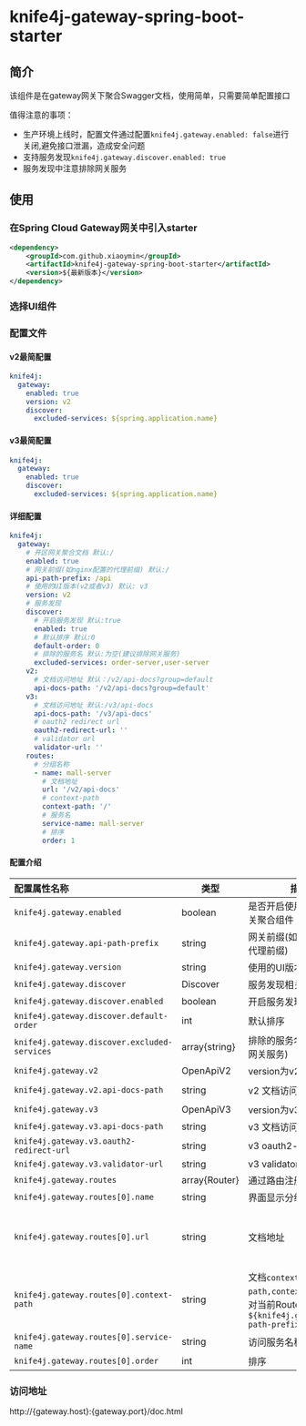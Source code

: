 # knife4j-gateway-spring-boot-starter

## 简介

该组件是在gateway网关下聚合Swagger文档，使用简单，只需要简单配置接口

值得注意的事项：

- 生产环境上线时，配置文件通过配置`knife4j.gateway.enabled: false`进行关闭,避免接口泄漏，造成安全问题
- 支持服务发现`knife4j.gateway.discover.enabled: true`
- 服务发现中注意排除网关服务
## 使用

### 在Spring Cloud Gateway网关中引入starter

```xml
<dependency>
    <groupId>com.github.xiaoymin</groupId>
    <artifactId>knife4j-gateway-spring-boot-starter</artifactId>
    <version>${最新版本}</version>
</dependency>
```


### 选择UI组件

### 配置文件

#### v2最简配置
```yaml
knife4j:
  gateway:
    enabled: true
    version: v2
    discover:
      excluded-services: ${spring.application.name}
```
#### v3最简配置
```yaml
knife4j:
  gateway:
    enabled: true
    discover:
      excluded-services: ${spring.application.name}
```
#### 详细配置
```yaml
knife4j:
  gateway:
    # 开区网关聚合文档 默认:/
    enabled: true
    # 网关前缀(如nginx配置的代理前缀) 默认:/
    api-path-prefix: /api
    # 使用的UI版本(v2或者v3) 默认: v3
    version: v2
    # 服务发现
    discover:
      # 开启服务发现 默认:true
      enabled: true
      # 默认排序 默认:0
      default-order: 0
      # 排除的服务名 默认:为空(建议排除网关服务)
      excluded-services: order-server,user-server
    v2:
      # 文档访问地址 默认：/v2/api-docs?group=default
      api-docs-path: '/v2/api-docs?group=default'
    v3:
      # 文档访问地址 默认:/v3/api-docs
      api-docs-path: '/v3/api-docs'
      # oauth2 redirect url
      oauth2-redirect-url: ''
      # validator url
      validator-url: ''
    routes:
      # 分组名称
      - name: mall-server
        # 文档地址
        url: '/v2/api-docs'
        # context-path
        context-path: '/'
        # 服务名
        service-name: mall-server
        # 排序
        order: 1
```
#### 配置介绍

| 配置属性名称                                       | 类型            | 描述                                                                            | 默认值                                                                               |
|:---------------------------------------------|---------------|-------------------------------------------------------------------------------|-----------------------------------------------------------------------------------|
| `knife4j.gateway.enabled`                    | boolean       | 是否开启使用Gateway网关聚合组件                                                           | `false`                                                                           |
| `knife4j.gateway.api-path-prefix`            | string        | 网关前缀(如nginx配置的代理前缀)                                                           | `/`                                                                               |
| `knife4j.gateway.version`                    | string        | 使用的UI版本(v2或者v3)                                                               | `v3`                                                                              |
| `knife4j.gateway.discover`                   | Discover      | 服务发现相关配置                                                                      |                                                                                   |
| `knife4j.gateway.discover.enabled`           | boolean       | 开启服务发现                                                                        | `true`                                                                            |
| `knife4j.gateway.discover.default-order`     | int           | 默认排序                                                                          | 0                                                                                 |
| `knife4j.gateway.discover.excluded-services` | array{string} | 排除的服务名(建议排除网关服务)                                                              | `[]`                                                                              |
| `knife4j.gateway.v2`                         | OpenApiV2     | version为v2时进行配置                                                               |                                                                                   |
| `knife4j.gateway.v2.api-docs-path`           | string        | v2 文档访问地址                                                                     | `/v2/api-docs?group=default`                                                      |
| `knife4j.gateway.v3`                         | OpenApiV3     | version为v3时进行配置                                                               |                                                                                   |
| `knife4j.gateway.v3.api-docs-path`           | string        | v3 文档访问地址                                                                     | /v3/api-docs                                                                      |
| `knife4j.gateway.v3.oauth2-redirect-url`     | string        | v3 oauth2-redirect-url                                                        | `''`                                                                              |
| `knife4j.gateway.v3.validator-url`           | string        | v3 validator-url                                                              | `''`                                                                              |
| `knife4j.gateway.routes`                     | array{Router} | 通过路由注册文档                                                                      |                                                                                   |
| `knife4j.gateway.routes[0].name`             | string        | 界面显示分组名称                                                                      | `null`                                                                            |
| `knife4j.gateway.routes[0].url`              | string        | 文档地址                                                                          | v2时为`${knife4j.gateway.v2.api-docs-path}`,v3时为${knife4j.gateway.v3.api-docs-path} |
| `knife4j.gateway.routes[0].context-path`     | string        | 文档`context-path,context-path`会针对当前Route覆盖`${knife4j.gateway.api-path-prefix}` | `/`                                                                               |
| `knife4j.gateway.routes[0].service-name`     | string        | 访问服务名称                                                                        | `null`                                                                            |
| `knife4j.gateway.routes[0].order`            | int           | 排序                                                                            | 0                                                                                 |

### 访问地址

http://{gateway.host}:{gateway.port}/doc.html
